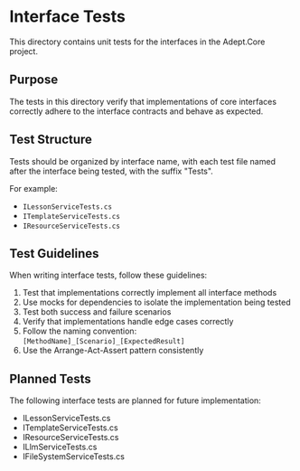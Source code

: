 # Interface Tests

This directory contains unit tests for the interfaces in the Adept.Core project.

## Purpose

The tests in this directory verify that implementations of core interfaces correctly adhere to the interface contracts and behave as expected.

## Test Structure

Tests should be organized by interface name, with each test file named after the interface being tested, with the suffix "Tests".

For example:
- `ILessonServiceTests.cs`
- `ITemplateServiceTests.cs`
- `IResourceServiceTests.cs`

## Test Guidelines

When writing interface tests, follow these guidelines:

1. Test that implementations correctly implement all interface methods
2. Use mocks for dependencies to isolate the implementation being tested
3. Test both success and failure scenarios
4. Verify that implementations handle edge cases correctly
5. Follow the naming convention: `[MethodName]_[Scenario]_[ExpectedResult]`
6. Use the Arrange-Act-Assert pattern consistently

## Planned Tests

The following interface tests are planned for future implementation:

- ILessonServiceTests.cs
- ITemplateServiceTests.cs
- IResourceServiceTests.cs
- ILlmServiceTests.cs
- IFileSystemServiceTests.cs
